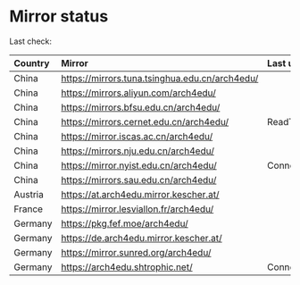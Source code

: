 <script src="./time.js"></script>
# Mirror status
Last check: <script type="text/javascript">localize(1753641358.582518);</script>

|Country|Mirror|Last update|
|:------|:-----|:----------|
|China|https://mirrors.tuna.tsinghua.edu.cn/arch4edu/|<script type="text/javascript">localize(1753598905);</script>|
|China|https://mirrors.aliyun.com/arch4edu/|<script type="text/javascript">localize(1753598905);</script>|
|China|https://mirrors.bfsu.edu.cn/arch4edu/|<script type="text/javascript">localize(1753598905);</script>|
|China|https://mirrors.cernet.edu.cn/arch4edu/|ReadTimeout|
|China|https://mirror.iscas.ac.cn/arch4edu/|<script type="text/javascript">localize(1753598905);</script>|
|China|https://mirrors.nju.edu.cn/arch4edu/|<script type="text/javascript">localize(1753555664);</script>|
|China|https://mirror.nyist.edu.cn/arch4edu/|ConnectionError|
|China|https://mirrors.sau.edu.cn/arch4edu/|<script type="text/javascript">localize(1753340397);</script>|
|Austria|https://at.arch4edu.mirror.kescher.at/|<script type="text/javascript">localize(1753598905);</script>|
|France|https://mirror.lesviallon.fr/arch4edu/|<script type="text/javascript">localize(1753598905);</script>|
|Germany|https://pkg.fef.moe/arch4edu/|<script type="text/javascript">localize(1753598905);</script>|
|Germany|https://de.arch4edu.mirror.kescher.at/|<script type="text/javascript">localize(1753598905);</script>|
|Germany|https://mirror.sunred.org/arch4edu/|<script type="text/javascript">localize(1753598905);</script>|
|Germany|https://arch4edu.shtrophic.net/|ConnectionError|

<script src="./tablefilter/tablefilter.js"></script>
<script src="./table.js"></script>